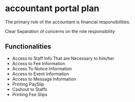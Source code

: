 # accountant portal plan

The primary role of the accountant is financial responsibilities.

Clear Separation of concerns on the role responsibility

## Functionalities
- Access to Staff Info That are Necessary to him/her
- Access to Fee Information
- Access To Notice Information
- Access to Event Information
- Access to Message Information
- Printing PaySlip
- Cashout to Staffs
- Printing Fee Slips